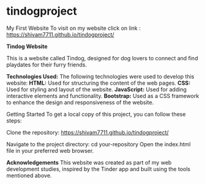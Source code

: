 # tindogproject
My First Website 
To visit on my website click on link : https://shivam7711.github.io/tindogproject/

**Tindog Website**

This is a website called Tindog, designed for dog lovers to connect and find playdates for their furry friends.

**Technologies Used:**
The following technologies were used to develop this website:
**HTML:** Used for structuring the content of the web pages.
**CSS:** Used for styling and layout of the website.
**JavaScript:** Used for adding interactive elements and functionality.
**Bootstrap:** Used as a CSS framework to enhance the design and responsiveness of the website.

Getting Started To get a local copy of this project, you can follow these steps:

Clone the repository: https://shivam7711.github.io/tindogproject/

Navigate to the project directory: cd your-repository Open the index.html file in your preferred web browser.

**Acknowledgements**
This website was created as part of my web development studies, inspired by the Tinder app and built using the tools mentioned above.
